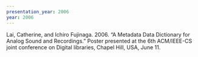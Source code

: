 ```yaml
---
presentation_year: 2006
year: 2006
---
```


Lai, Catherine, and Ichiro Fujinaga. 2006. “A Metadata Data Dictionary for Analog Sound and Recordings.” Poster presented at the 6th ACM/IEEE-CS joint conference on Digital libraries, Chapel Hill, USA, June 11.